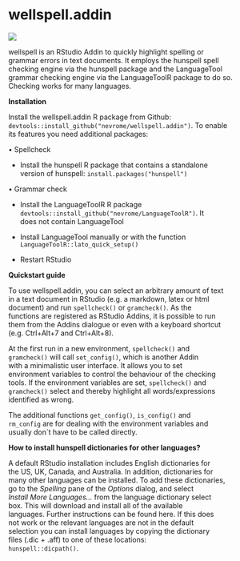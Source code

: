
<!-- README.md is generated from README.Rmd. Please edit that file -->

# wellspell.addin

![](https://github.com/nevrome/wellspell.addin/raw/master/inst/gif/mastake.gif)

wellspell is an RStudio Addin to quickly highlight spelling or  
grammar errors in text documents. It employs the hunspell spell  
checking engine via the hunspell package and the LanguageTool  
grammar checking engine via the LanguageToolR package to do so.  
Checking works for many languages.

**Installation**

Install the wellspell.addin R package from Github:  
`devtools::install_github("nevrome/wellspell.addin")`. To enable  
its features you need additional packages:

• Spellcheck

  - Install the hunspell R package that contains a standalone  
    version of hunspell: `install.packages("hunspell")`

• Grammar check

  - Install the LanguageToolR R package  
    `devtools::install_github("nevrome/LanguageToolR")`. It  
    does not contain LanguageTool

  - Install LanguageTool manually or with the function  
    `LanguageToolR::lato_quick_setup()`

  - Restart RStudio

**Quickstart guide**

To use wellspell.addin, you can select an arbitrary amount of text  
in a text document in RStudio (e.g. a markdown, latex or html  
document) and run `spellcheck()` or `gramcheck()`. As the  
functions are registered as RStudio Addins, it is possible to run  
them from the Addins dialogue or even with a keyboard shortcut  
(e.g. Ctrl+Alt+7 and Ctrl+Alt+8).

At the first run in a new environment, `spellcheck()` and  
`gramcheck()` will call `set_config()`, which is another Addin  
with a minimalistic user interface. It allows you to set  
environment variables to control the behaviour of the checking  
tools. If the environment variables are set, `spellcheck()` and  
`gramcheck()` select and thereby highlight all words/expressions  
identified as wrong.

The additional functions `get_config()`, `is_config()` and  
`rm_config` are for dealing with the environment variables and  
usually don\`t have to be called directly.

**How to install hunspell dictionaries for other languages?**

A default RStudio installation includes English dictionaries for  
the US, UK, Canada, and Australia. In addition, dictionaries for  
many other languages can be installed. To add these dictionaries,  
go to the *Spelling* pane of the *Options* dialog, and select  
*Install More Languages…* from the language dictionary select  
box. This will download and install all of the available  
languages. Further instructions can be found here. If this does  
not work or the relevant languages are not in the default  
selection you can install languages by copying the dictionary  
files (.dic + .aff) to one of these locations:  
`hunspell::dicpath()`.
